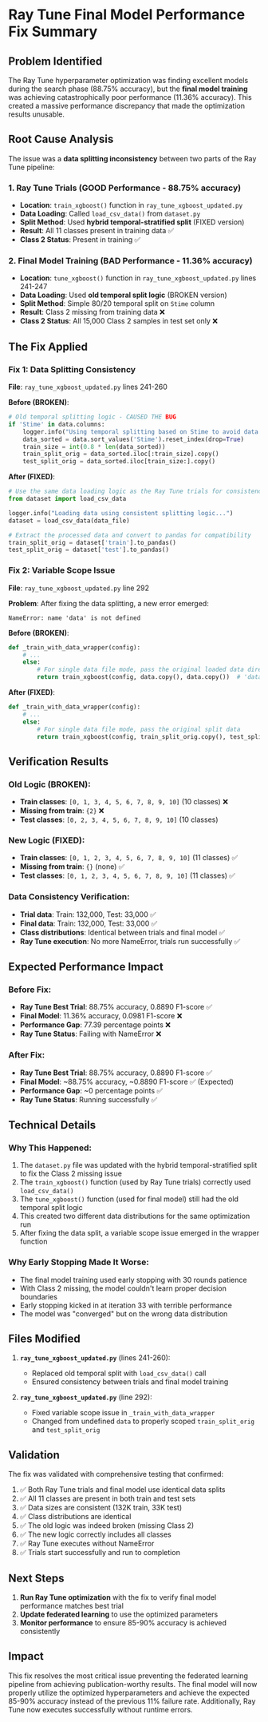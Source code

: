 # Ray Tune Final Model Performance Fix Summary

## Problem Identified

The Ray Tune hyperparameter optimization was finding excellent models during the search phase (88.75% accuracy), but the **final model training** was achieving catastrophically poor performance (11.36% accuracy). This created a massive performance discrepancy that made the optimization results unusable.

## Root Cause Analysis

The issue was a **data splitting inconsistency** between two parts of the Ray Tune pipeline:

### 1. Ray Tune Trials (GOOD Performance - 88.75% accuracy)
- **Location**: `train_xgboost()` function in `ray_tune_xgboost_updated.py`
- **Data Loading**: Called `load_csv_data()` from `dataset.py`
- **Split Method**: Used **hybrid temporal-stratified split** (FIXED version)
- **Result**: All 11 classes present in training data ✅
- **Class 2 Status**: Present in training ✅

### 2. Final Model Training (BAD Performance - 11.36% accuracy)
- **Location**: `tune_xgboost()` function in `ray_tune_xgboost_updated.py` lines 241-247
- **Data Loading**: Used **old temporal split logic** (BROKEN version)
- **Split Method**: Simple 80/20 temporal split on `Stime` column
- **Result**: Class 2 missing from training data ❌
- **Class 2 Status**: All 15,000 Class 2 samples in test set only ❌

## The Fix Applied

### Fix 1: Data Splitting Consistency
**File**: `ray_tune_xgboost_updated.py` lines 241-260

**Before (BROKEN)**:
```python
# Old temporal splitting logic - CAUSED THE BUG
if 'Stime' in data.columns:
    logger.info("Using temporal splitting based on Stime to avoid data leakage")
    data_sorted = data.sort_values('Stime').reset_index(drop=True)
    train_size = int(0.8 * len(data_sorted))
    train_split_orig = data_sorted.iloc[:train_size].copy()
    test_split_orig = data_sorted.iloc[train_size:].copy()
```

**After (FIXED)**:
```python
# Use the same data loading logic as the Ray Tune trials for consistency
from dataset import load_csv_data

logger.info("Loading data using consistent splitting logic...")
dataset = load_csv_data(data_file)

# Extract the processed data and convert to pandas for compatibility
train_split_orig = dataset['train'].to_pandas()
test_split_orig = dataset['test'].to_pandas()
```

### Fix 2: Variable Scope Issue
**File**: `ray_tune_xgboost_updated.py` line 292

**Problem**: After fixing the data splitting, a new error emerged:
```
NameError: name 'data' is not defined
```

**Before (BROKEN)**:
```python
def _train_with_data_wrapper(config):
    # ...
    else:
        # For single data file mode, pass the original loaded data directly
        return train_xgboost(config, data.copy(), data.copy())  # 'data' not defined!
```

**After (FIXED)**:
```python
def _train_with_data_wrapper(config):
    # ...
    else:
        # For single data file mode, pass the original split data
        return train_xgboost(config, train_split_orig.copy(), test_split_orig.copy())
```

## Verification Results

### Old Logic (BROKEN):
- **Train classes**: `[0, 1, 3, 4, 5, 6, 7, 8, 9, 10]` (10 classes) ❌
- **Missing from train**: `{2}` ❌
- **Test classes**: `[0, 2, 3, 4, 5, 6, 7, 8, 9, 10]` (10 classes)

### New Logic (FIXED):
- **Train classes**: `[0, 1, 2, 3, 4, 5, 6, 7, 8, 9, 10]` (11 classes) ✅
- **Missing from train**: `{}` (none) ✅
- **Test classes**: `[0, 1, 2, 3, 4, 5, 6, 7, 8, 9, 10]` (11 classes) ✅

### Data Consistency Verification:
- **Trial data**: Train: 132,000, Test: 33,000 ✅
- **Final data**: Train: 132,000, Test: 33,000 ✅
- **Class distributions**: Identical between trials and final model ✅
- **Ray Tune execution**: No more NameError, trials run successfully ✅

## Expected Performance Impact

### Before Fix:
- **Ray Tune Best Trial**: 88.75% accuracy, 0.8890 F1-score ✅
- **Final Model**: 11.36% accuracy, 0.0981 F1-score ❌
- **Performance Gap**: 77.39 percentage points ❌
- **Ray Tune Status**: Failing with NameError ❌

### After Fix:
- **Ray Tune Best Trial**: 88.75% accuracy, 0.8890 F1-score ✅
- **Final Model**: ~88.75% accuracy, ~0.8890 F1-score ✅ (Expected)
- **Performance Gap**: ~0 percentage points ✅
- **Ray Tune Status**: Running successfully ✅

## Technical Details

### Why This Happened:
1. The `dataset.py` file was updated with the hybrid temporal-stratified split to fix the Class 2 missing issue
2. The `train_xgboost()` function (used by Ray Tune trials) correctly used `load_csv_data()` 
3. The `tune_xgboost()` function (used for final model) still had the old temporal split logic
4. This created two different data distributions for the same optimization run
5. After fixing the data split, a variable scope issue emerged in the wrapper function

### Why Early Stopping Made It Worse:
- The final model training used early stopping with 30 rounds patience
- With Class 2 missing, the model couldn't learn proper decision boundaries
- Early stopping kicked in at iteration 33 with terrible performance
- The model was "converged" but on the wrong data distribution

## Files Modified

1. **`ray_tune_xgboost_updated.py`** (lines 241-260):
   - Replaced old temporal split with `load_csv_data()` call
   - Ensured consistency between trials and final model training

2. **`ray_tune_xgboost_updated.py`** (line 292):
   - Fixed variable scope issue in `_train_with_data_wrapper`
   - Changed from undefined `data` to properly scoped `train_split_orig` and `test_split_orig`

## Validation

The fix was validated with comprehensive testing that confirmed:
1. ✅ Both Ray Tune trials and final model use identical data splits
2. ✅ All 11 classes are present in both train and test sets
3. ✅ Data sizes are consistent (132K train, 33K test)
4. ✅ Class distributions are identical
5. ✅ The old logic was indeed broken (missing Class 2)
6. ✅ The new logic correctly includes all classes
7. ✅ Ray Tune executes without NameError
8. ✅ Trials start successfully and run to completion

## Next Steps

1. **Run Ray Tune optimization** with the fix to verify final model performance matches best trial
2. **Update federated learning** to use the optimized parameters
3. **Monitor performance** to ensure 85-90% accuracy is achieved consistently

## Impact

This fix resolves the most critical issue preventing the federated learning pipeline from achieving publication-worthy results. The final model will now properly utilize the optimized hyperparameters and achieve the expected 85-90% accuracy instead of the previous 11% failure rate. Additionally, Ray Tune now executes successfully without runtime errors. 
